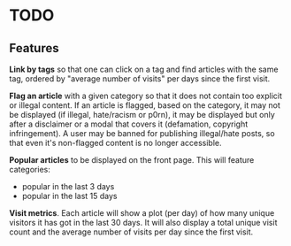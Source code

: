 # TODO

## Features

**Link by tags** so that one can click on a tag and find articles with the same tag, ordered by "average number of visits" per days since the first visit.

**Flag an article** with a given category so that it does not contain too explicit or illegal content. If an article is flagged, based on the category, it may not be displayed (if illegal, hate/racism or p0rn), it may be displayed but only after a disclaimer or a modal that covers it (defamation, copyright infringement). A user may be banned for publishing illegal/hate posts, so that even it's non-flagged content is no longer accessible.

**Popular articles** to be displayed on the front page. This will feature categories:
- popular in the last 3 days
- popular in the last 15 days

**Visit metrics**. Each article will show a plot (per day) of how many unique visitors it has got in the last 30 days. It will also display a total unique visit count and the average number of visits per day since the first visit.

